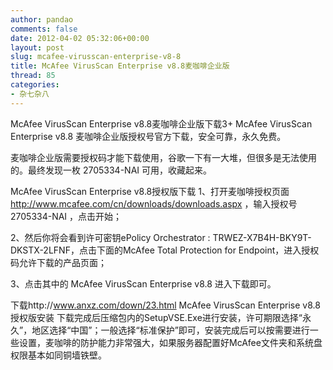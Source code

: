 ```yaml
---
author: pandao
comments: false
date: 2012-04-02 05:32:06+00:00
layout: post
slug: mcafee-virusscan-enterprise-v8-8
title: McAfee VirusScan Enterprise v8.8麦咖啡企业版
thread: 85
categories:
- 杂七杂八
---
```


McAfee VirusScan Enterprise v8.8麦咖啡企业版下载3+
McAfee VirusScan Enterprise v8.8 麦咖啡企业版授权号官方下载，安全可靠，永久免费。

麦咖啡企业版需要授权码才能下载使用，谷歌一下有一大堆，但很多是无法使用的。最终发现一枚 2705334-NAI 可用，收藏起来。

McAfee VirusScan Enterprise v8.8授权版下载
1、打开麦咖啡授权页面 http://www.mcafee.com/cn/downloads/downloads.aspx ，输入授权号 2705334-NAI ，点击开始；

2、然后你将会看到许可密钥ePolicy Orchestrator : TRWEZ-X7B4H-BKY9T-DKSTX-2LFNF，点击下面的McAfee Total Protection for Endpoint，进入授权码允许下载的产品页面；

3、点击其中的 McAfee VirusScan Enterprise v8.8 进入下载即可。

下载http://www.anxz.com/down/23.html
McAfee VirusScan Enterprise v8.8授权版安装
下载完成后压缩包内的SetupVSE.Exe进行安装，许可期限选择“永久”，地区选择“中国”；一般选择“标准保护”即可，安装完成后可以按需要进行一些设置，麦咖啡的防护能力非常强大，如果服务器配置好McAfee文件夹和系统盘权限基本如同铜墙铁壁。
